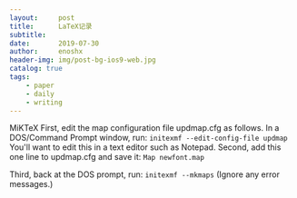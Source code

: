 ```yaml
---
layout:     post
title:      LaTeX记录
subtitle:   
date:       2019-07-30
author:     enoshx
header-img: img/post-bg-ios9-web.jpg
catalog: true
tags:
    - paper
    - daily
    - writing
---
```





MiKTeX
First, edit the map configuration file updmap.cfg as follows. In a DOS/Command Prompt window, run:
`
initexmf --edit-config-file updmap
`
You'll want to edit this in a text editor such as Notepad.
Second, add this one line to updmap.cfg and save it:
`
Map newfont.map
`

Third, back at the DOS prompt, run:
`
initexmf --mkmaps
`
(Ignore any error messages.)